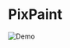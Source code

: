 # PixPaint

![Demo](https://user-images.githubusercontent.com/31430417/154762602-a656ad83-72cf-4718-a87a-c141b0db68be.png)

